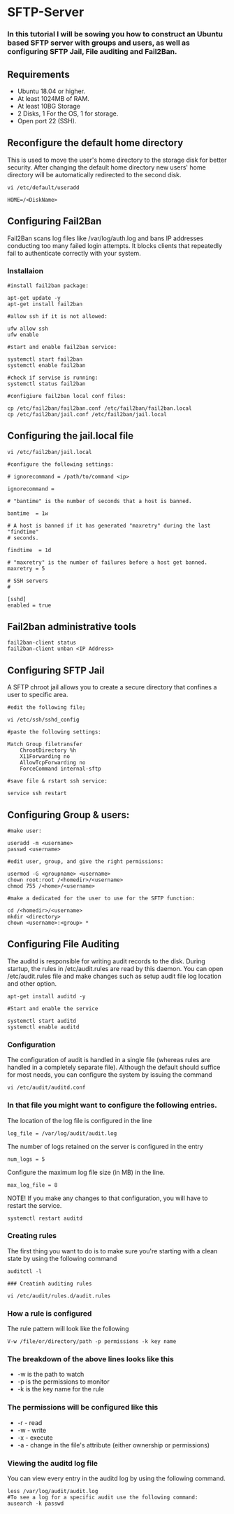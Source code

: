 
# SFTP-Server
### In this tutorial I will be sowing you how to construct an Ubuntu based SFTP server with groups and users, as well as configuring SFTP Jail, File auditing and Fail2Ban.


## Requirements
- Ubuntu 18.04 or higher.
- At least 1024MB of RAM.
- At least 10BG Storage 
- 2 Disks, 1 For the OS, 1 for storage.
- Open port 22 (SSH).

## Reconfigure the default home directory
This is used to move the user's home directory to the storage disk for better security. After changing the default home directory new users' home directory will be automatically redirected to the second disk.
```nh
vi /etc/default/useradd

HOME=/<DiskName>
```

## Configuring Fail2Ban
Fail2Ban scans log files like /var/log/auth.log and bans IP addresses conducting too many failed login attempts. It blocks clients that repeatedly fail to authenticate correctly with your system.
### Installaion
```nh
#install fail2ban package:

apt-get update -y
apt-get install fail2ban

#allow ssh if it is not allowed:

ufw allow ssh
ufw enable

#start and enable fail2ban service:

systemctl start fail2ban
systemctl enable fail2ban

#check if servise is running:
systemctl status fail2ban

#configiure fail2ban local conf files:

cp /etc/fail2ban/fail2ban.conf /etc/fail2ban/fail2ban.local
cp /etc/fail2ban/jail.conf /etc/fail2ban/jail.local
```

## Configuring the jail.local file
```nh
vi /etc/fail2ban/jail.local

#configure the following settings:

# ignorecommand = /path/to/command <ip>

ignorecommand =

# "bantime" is the number of seconds that a host is banned.

bantime  = 1w

# A host is banned if it has generated "maxretry" during the last "findtime"
# seconds.

findtime  = 1d

# "maxretry" is the number of failures before a host get banned.
maxretry = 5

# SSH servers
#

[sshd]
enabled = true
```

## Fail2ban administrative tools
```nh
fail2ban-client status
fail2ban-client unban <IP Address>
```

## Configuring SFTP Jail
A SFTP chroot jail allows you to create a secure directory that confines a user to specific area.
```nh
#edit the following file;

vi /etc/ssh/sshd_config

#paste the following settings:

Match Group filetransfer
    ChrootDirectory %h
    X11Forwarding no
    AllowTcpForwarding no
    ForceCommand internal-sftp

#save file & rstart ssh service:

service ssh restart
```

## Configuring Group & users:
```nh
#make user: 

useradd -m <username>
passwd <username>

#edit user, group, and give the right permissions:

usermod -G <groupname> <username>
chown root:root /<homedir>/<username>
chmod 755 /<home>/<username>

#make a dedicated for the user to use for the SFTP function:

cd /<homedir>/<username>
mkdir <directory>
chown <username>:<group> *
```

## Configuring File Auditing
The auditd is responsible for writing audit records to the disk. During startup, the rules in /etc/audit.rules are read by this daemon. You can open /etc/audit.rules file and make changes such as setup audit file log location and other option. 
```nh
apt-get install auditd -y 

#Start and enable the service

systemctl start auditd
systemctl enable auditd
```

### Configuration
The configuration of audit is handled in a single file (whereas rules are handled in a completely separate file). Although the default should suffice for most needs, you can configure the system by issuing the command
```nh
vi /etc/audit/auditd.conf
```

### In that file you might want to configure the following entries.
The location of the log file is configured in the line
```nh
log_file = /var/log/audit/audit.log
```
The number of logs retained on the server is configured in the entry
```nh
num_logs = 5
```
Configure the maximum log file size (in MB) in the line.
```nh
max_log_file = 8
```
NOTE! If you make any changes to that configuration, you will have to restart the service.
```nh
systemctl restart auditd
```
### Creating rules
The first thing you want to do is to make sure you're starting with a clean state by using the following command
```nh
auditctl -l

### Creatinh auditing rules

vi /etc/audit/rules.d/audit.rules
```
### How a rule is configured
The rule pattern will look like the following
```nh
V-w /file/or/directory/path -p permissions -k key name
```
### The breakdown of the above lines looks like this
- -w is the path to watch
- -p is the permissions to monitor
- -k is the key name for the rule
### The permissions will be configured like this
- -r - read
- -w - write
- -x - execute
- -a - change in the file's attribute (either ownership or permissions)
### Viewing the auditd log file
You can view every entry in the auditd log by using the following command.
```nh
less /var/log/audit/audit.log 
#To see a log for a specific audit use the following command:
ausearch -k passwd
```
